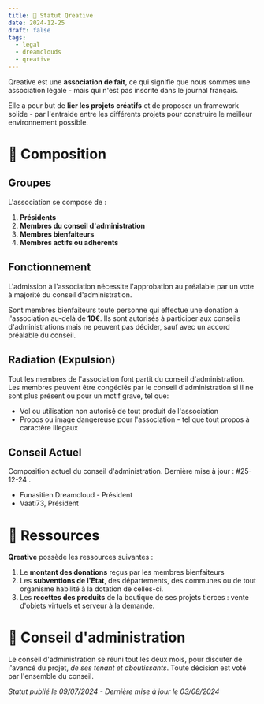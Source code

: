 ```yaml
---
title: 📜 Statut Qreative
date: 2024-12-25
draft: false
tags:
  - legal
  - dreamclouds
  - qreative
---
```

Qreative est une **association de fait**, ce qui signifie que nous sommes une association légale - mais qui n'est pas inscrite dans le journal français.

Elle a pour but de **lier les projets créatifs** et de proposer un framework solide - par l'entraide entre les différents projets pour construire le meilleur environnement possible.

# 👥 Composition
## Groupes
L'association se compose de :

1. **Présidents**
2. **Membres du conseil d'administration**
3. **Membres bienfaiteurs**
4. **Membres actifs ou adhérents**

## Fonctionnement
L'admission à l'association nécessite l'approbation au préalable par un vote à majorité du conseil d'administration.

Sont membres bienfaiteurs toute personne qui effectue une donation à l'association au-delà de **10€**. Ils sont autorisés à participer aux conseils d'administrations mais ne peuvent pas décider, sauf avec un accord préalable du conseil.

## Radiation (Expulsion)
Tout les membres de l'association font partit du conseil d'administration. Les membres peuvent être congédiés par le conseil d'administration si il ne sont plus présent ou pour un motif grave, tel que:

- Vol ou utilisation non autorisé de tout produit de l'association
- Propos ou image dangereuse pour l'association - tel que tout propos à caractère illegaux

## Conseil Actuel

Composition actuel du conseil d'administration. Dernière mise à jour : #25-12-24 .

- Funasitien Dreamcloud - Président
- Vaati73, Président

# 🛒 Ressources

**Qreative** possède les ressources suivantes :
1. Le **montant des donations** reçus par les membres bienfaiteurs
2. Les **subventions de l'Etat**, des départements, des communes ou de tout organisme habilité à la dotation de celles-ci.
3. Les **recettes des produits** de la boutique de ses projets tierces : vente d'objets virtuels et serveur à la demande.

# 📖 Conseil d'administration
Le conseil d'administration se réuni tout les deux mois, pour discuter de l'avancé du projet, *de ses tenant et aboutissants*.
Toute décision est voté par l'ensemble du conseil. 

*Statut publié le 09/07/2024 - Dernière mise à jour le 03/08/2024*
